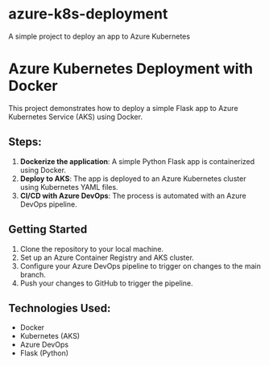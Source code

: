 # azure-k8s-deployment
A simple project to deploy an app to Azure Kubernetes

# Azure Kubernetes Deployment with Docker

This project demonstrates how to deploy a simple Flask app to Azure Kubernetes Service (AKS) using Docker.

## Steps:
1. **Dockerize the application**: A simple Python Flask app is containerized using Docker.
2. **Deploy to AKS**: The app is deployed to an Azure Kubernetes cluster using Kubernetes YAML files.
3. **CI/CD with Azure DevOps**: The process is automated with an Azure DevOps pipeline.

## Getting Started
1. Clone the repository to your local machine.
2. Set up an Azure Container Registry and AKS cluster.
3. Configure your Azure DevOps pipeline to trigger on changes to the main branch.
4. Push your changes to GitHub to trigger the pipeline.

## Technologies Used:
- Docker
- Kubernetes (AKS)
- Azure DevOps
- Flask (Python)

